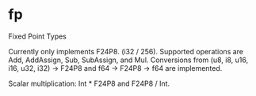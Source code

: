 # fp
Fixed Point Types

Currently only implements F24P8. (i32 / 256).
Supported operations are Add, AddAssign, Sub, SubAssign, and Mul.
Conversions from (u8, i8, u16, i16, u32, i32) -> F24P8 and f64 -> F24P8 -> f64 are implemented.

Scalar multiplication: Int * F24P8 and F24P8 / Int.
